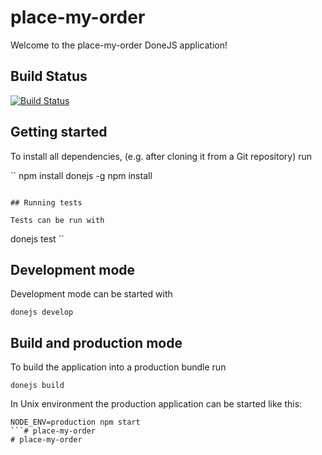 # place-my-order

Welcome to the place-my-order DoneJS application!


## Build Status

[![Build Status](https://travis-ci.org/hurgleburgler/place-my-order.png?branch=master)](https://travis-ci.org/hurgleburgler/place-my-order)


## Getting started

To install all dependencies, (e.g. after cloning it from a Git repository) run

``
npm install donejs -g
npm install
```

## Running tests

Tests can be run with

```
donejs test
``

## Development mode

Development mode can be started with

```
donejs develop
```

## Build and production mode

To build the application into a production bundle run

```
donejs build
```

In Unix environment the production application can be started like this:

```
NODE_ENV=production npm start
```# place-my-order
# place-my-order

